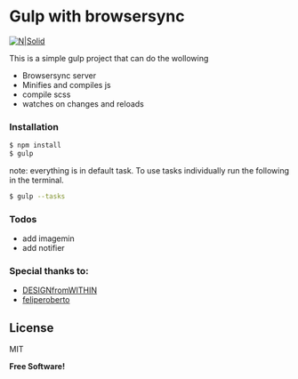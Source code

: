 # Gulp with browsersync

[![N|Solid](https://cldup.com/dTxpPi9lDf.thumb.png)](https://nodesource.com/products/nsolid)

This is a simple gulp project that can do the wollowing 

  - Browsersync server
  - Minifies and compiles js
  - compile scss
  - watches on changes and reloads 



### Installation



```sh
$ npm install
$ gulp
```
note: everything is in default task. To use tasks individually run the following in the terminal.


```sh
$ gulp --tasks 
```



### Todos

 - add imagemin
 - add notifier 


### Special thanks to: 

  - [DESIGNfromWITHIN](https://github.com/DESIGNfromWITHIN)
  - [feliperoberto](https://github.com/feliperoberto)

License
----

MIT


**Free Software!**


